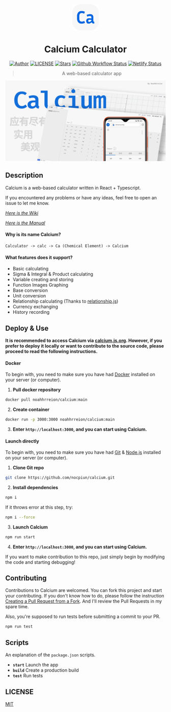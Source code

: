 <div align="center">

<img src="./public/icon.png" style="width:82px;"/>

# Calcium Calculator

[![Author](https://img.shields.io/badge/Author-NriotHrreion-red.svg "Author")](https://github.com/NriotHrreion)
[![LICENSE](https://img.shields.io/badge/License-MIT-green.svg "LICENSE")](./LICENSE)
[![Stars](https://img.shields.io/github/stars/nocpiun/calcium.svg?label=Stars&style=flat)](https://github.com/nocpiun/calcium/stargazers)
[![Github Workflow Status](https://img.shields.io/github/actions/workflow/status/nocpiun/calcium/test.yml)](https://github.com/nocpiun/calcium/actions/workflows/test.yml)
[![Netlify Status](https://api.netlify.com/api/v1/badges/41b2bd01-9404-4d8b-99c4-7dea623f720a/deploy-status)](https://app.netlify.com/sites/courageous-bublanina-6857c1/deploys)

> A web-based calculator app

</div>

![Poster](./images/poster.png)

## Description

Calcium is a web-based calculator written in React + Typescript.

If you encountered any problems or have any ideas, feel free to open an issue to let me know.

_[Here is the Wiki](https://github.com/nocpiun/calcium/wiki)_

_[Here is the Manual](https://github.com/nocpiun/calcium/wiki/Manual)_

#### Why is its name Calcium?

```
Calculator -> calc -> Ca (Chemical Element) -> Calcium
```

#### What features does it support?

- Basic calculating
- Sigma & Integral & Product calculating
- Variable creating and storing
- Function Images Graphing
- Base conversion
- Unit conversion
- Relationship calculating (Thanks to [relationship.js](https://github.com/mumuy/relationship))
- Currency exchanging
- History recording

## Deploy & Use

**It is recommended to access Calcium via [calcium.js.org](https://calcium.js.org). However, if you prefer to deploy it locally or want to contribute to the source code, please proceed to read the following instructions.**

#### Docker

To begin with, you need to make sure you have had [Docker](https://docker.com) installed on your server (or computer).

1. **Pull docker repository**

```bash
docker pull noahhrreion/calcium:main
```

2. **Create container**

```bash
docker run -p 3000:3000 noahhrreion/calcium:main
```

3. **Enter `http://localhost:3000`, and you can start using Calcium.**

#### Launch directly

To begin with, you need to make sure you have had [Git](https://git-scm.com/downloads) & [Node.js](https://nodejs.org/en/download) installed on your server (or computer).

1. **Clone Git repo**

```bash
git clone https://github.com/nocpiun/calcium.git
```

2. **Install dependencies**

```bash
npm i
```

If it throws error at this step, try:

```bash
npm i --force
```

3. **Launch Calcium**

```bash
npm run start
```

4. **Enter `http://localhost:3000`, and you can start using Calcium.**

If you want to make contribution to this repo, just simply begin by modifying the code and starting debugging!

## Contributing

Contributions to Calcium are welcomed. You can fork this project and start your contributing. If you don't know how to do, please follow the instruction [Creating a Pull Request from a Fork](https://help.github.com/en/github/collaborating-with-issues-and-pull-requests/creating-a-pull-request-from-a-fork). And I'll review the Pull Requests in my spare time.

Also, you're supposed to run tests before submitting a commit to your PR.

```bash
npm run test
```

## Scripts

An explanation of the `package.json` scripts.

- **`start`** Launch the app
- **`build`** Create a production build
- **`test`** Run tests

## LICENSE

[MIT](./LICENSE)
